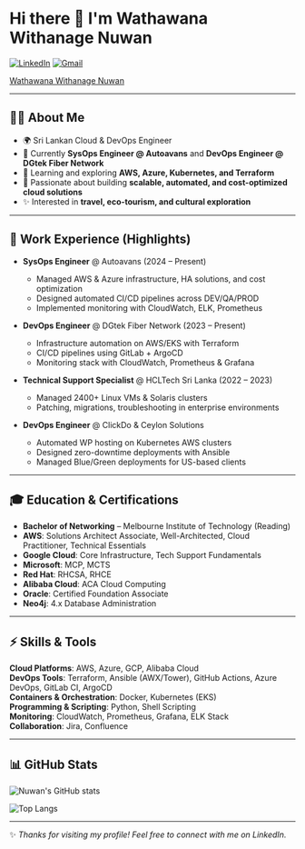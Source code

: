 
# Hi there 👋 I'm Wathawana Withanage Nuwan

[![LinkedIn](https://img.shields.io/badge/-LinkedIn-blue?style=for-the-badge&logo=linkedin&logoColor=white)](https://www.linkedin.com/in/wathawana-withanage-nuwan/)
[![Gmail](https://img.shields.io/badge/Gmail-D14836?style=for-the-badge&logo=gmail&logoColor=white)](mailto:w.v.nuwan@gmail.com)

<script src="https://platform.linkedin.com/badges/js/profile.js" async defer type="text/javascript"></script>

<div class="badge-base LI-profile-badge" data-locale="en_US" data-size="medium" data-theme="dark" data-type="VERTICAL" data-vanity="wathawana-withanage-nuwan" data-version="v1"><a class="badge-base__link LI-simple-link" href="https://lk.linkedin.com/in/wathawana-withanage-nuwan?trk=profile-badge">Wathawana Withanage Nuwan</a></div>
              

---

## 👨‍💻 About Me
- 🌍 Sri Lankan Cloud & DevOps Engineer  
- 💼 Currently **SysOps Engineer @ Autoavans** and **DevOps Engineer @ DGtek Fiber Network**  
- 🌱 Learning and exploring **AWS, Azure, Kubernetes, and Terraform**  
- 🔭 Passionate about building **scalable, automated, and cost-optimized cloud solutions**  
- ✨ Interested in **travel, eco-tourism, and cultural exploration**  

---

## 💼 Work Experience (Highlights)
- **SysOps Engineer** @ Autoavans (2024 – Present)  
  - Managed AWS & Azure infrastructure, HA solutions, and cost optimization  
  - Designed automated CI/CD pipelines across DEV/QA/PROD  
  - Implemented monitoring with CloudWatch, ELK, Prometheus  

- **DevOps Engineer** @ DGtek Fiber Network (2023 – Present)  
  - Infrastructure automation on AWS/EKS with Terraform  
  - CI/CD pipelines using GitLab + ArgoCD  
  - Monitoring stack with CloudWatch, Prometheus & Grafana  

- **Technical Support Specialist** @ HCLTech Sri Lanka (2022 – 2023)  
  - Managed 2400+ Linux VMs & Solaris clusters  
  - Patching, migrations, troubleshooting in enterprise environments  

- **DevOps Engineer** @ ClickDo & Ceylon Solutions  
  - Automated WP hosting on Kubernetes AWS clusters  
  - Designed zero-downtime deployments with Ansible  
  - Managed Blue/Green deployments for US-based clients  

---

## 🎓 Education & Certifications
- **Bachelor of Networking** – Melbourne Institute of Technology (Reading)  
- **AWS**: Solutions Architect Associate, Well-Architected, Cloud Practitioner, Technical Essentials  
- **Google Cloud**: Core Infrastructure, Tech Support Fundamentals  
- **Microsoft**: MCP, MCTS  
- **Red Hat**: RHCSA, RHCE  
- **Alibaba Cloud**: ACA Cloud Computing  
- **Oracle**: Certified Foundation Associate  
- **Neo4j**: 4.x Database Administration  

---

## ⚡ Skills & Tools
**Cloud Platforms**: AWS, Azure, GCP, Alibaba Cloud  
**DevOps Tools**: Terraform, Ansible (AWX/Tower), GitHub Actions, Azure DevOps, GitLab CI, ArgoCD  
**Containers & Orchestration**: Docker, Kubernetes (EKS)  
**Programming & Scripting**: Python, Shell Scripting  
**Monitoring**: CloudWatch, Prometheus, Grafana, ELK Stack  
**Collaboration**: Jira, Confluence  

---

## 📊 GitHub Stats
![Nuwan's GitHub stats](https://github-readme-stats.vercel.app/api?username=YOUR-GITHUB-USERNAME&show_icons=true&theme=radical)

![Top Langs](https://github-readme-stats.vercel.app/api/top-langs/?username=YOUR-GITHUB-USERNAME&layout=compact&theme=radical)

---

✨ *Thanks for visiting my profile! Feel free to connect with me on LinkedIn.*  



              
